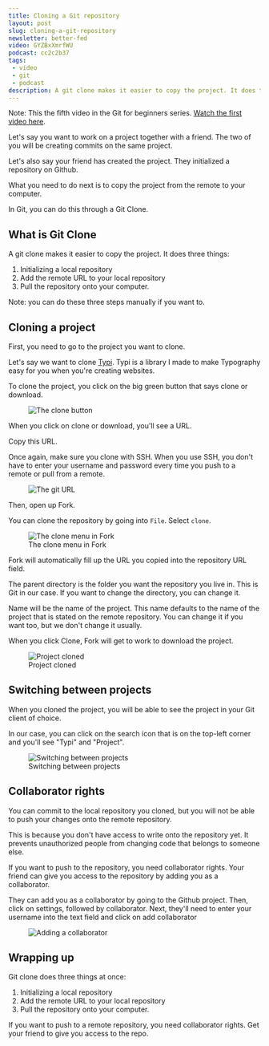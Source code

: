 ```yaml
---
title: Cloning a Git repository
layout: post
slug: cloning-a-git-repository
newsletter: better-fed
video: GYZBxXmrfWU
podcast: cc2c2b37
tags:
 - video
 - git
 - podcast
description: A git clone makes it easier to copy the project. It does three things. 1) Initializing a local repository 2) Add the remote URL to your local repository 3) Pull the repository onto your computer.
---
```


Note: This the fifth video in the Git for beginners series. [Watch the first video here][1].

Let's say you want to work on a project together with a friend. The two of you will be creating commits on the same project.

Let's also say your friend has created the project. They initialized a repository on Github.

What you need to do next is to copy the project from the remote to your computer.

In Git, you can do this through a Git Clone.

<!-- more -->

## What is Git Clone

A git clone makes it easier to copy the project. It does three things:

1. Initializing a local repository
2. Add the remote URL to your local repository
3. Pull the repository onto your computer.

Note: you can do these three steps manually if you want to.

## Cloning a project

First, you need to go to the project you want to clone.

Let's say we want to clone [Typi](). Typi is a library I made to make Typography easy for you when you're creating websites.

To clone the project, you click on the big green button that says clone or download.

<figure><img src="/images/2018/git-clone/clone.png" alt="The clone button">
</figure>

When you click on clone or download, you'll see a URL.

Copy this URL.

Once again, make sure you clone with SSH. When you use SSH, you don't have to enter your username and password every time you push to a remote or pull from a remote.

<figure><img src="/images/2018/git-clone/git-url.png" alt="The git URL">
</figure>

Then, open up Fork.

You can clone the repository by going into `File`. Select `clone`.

<figure><img src="/images/2018/git-clone/fork-clone.png" alt="The clone menu in Fork">
  <figcaption aria-hidden>The clone menu in Fork</figcaption>
</figure>

Fork will automatically fill up the URL you copied into the repository URL field.

The parent directory is the folder you want the repository you live in. This is Git in our case. If you want to change the directory, you can change it.

Name will be the name of the project. This name defaults to the name of the project that is stated on the remote repository. You can change it if you want too, but we don't change it usually.

When you click Clone, Fork will get to work to download the project.

<figure><img src="/images/2018/git-clone/cloned.png" alt="Project cloned">
  <figcaption aria-hidden>Project cloned</figcaption>
</figure>

## Switching between projects

When you cloned the project, you will be able to see the project in your Git client of choice.

In our case, you can click on the search icon that is on the top-left corner and you'll see "Typi" and "Project".

<figure><img src="/images/2018/git-clone/switch.png" alt="Switching between projects">
  <figcaption aria-hidden>Switching between projects</figcaption>
</figure>

## Collaborator rights

You can commit to the local repository you cloned, but you will not be able to push your changes onto the remote repository.

This is because you don't have access to write onto the repository yet. It prevents unauthorized people from changing code that belongs to someone else.

If you want to push to the repository, you need collaborator rights. Your friend can give you access to the repository by adding you as a collaborator.

They can add you as a collaborator by going to the Github project. Then, click on settings, followed by collaborator. Next, they'll need to enter your username into the text field and click on add collaborator

<figure><img src="/images/2018/git-clone/collaborator.png" alt="Adding a collaborator">
</figure>

## Wrapping up

Git clone does three things at once:

1. Initializing a local repository
2. Add the remote URL to your local repository
3. Pull the repository onto your computer.

If you want to push to a remote repository, you need collaborator rights. Get your friend to give you access to the repo.

[1]:	/blog/setting-up-git
